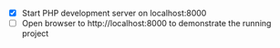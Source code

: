 - [x] Start PHP development server on localhost:8000
- [ ] Open browser to http://localhost:8000 to demonstrate the running project
